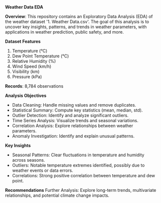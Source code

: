  **Weather Data EDA**
 
**Overview**:
This repository contains an Exploratory Data Analysis (EDA) of the weather dataset '1. Weather Data.csv'. The goal of this analysis is to uncover key insights, patterns, and trends in weather parameters, with applications in weather prediction, public safety, and more.

**Dataset**
**Features**
1.  Temperature (°C)
2.  Dew Point Temperature (°C)
3.  Relative Humidity (%)
4.  Wind Speed (km/h)
5.  Visibility (km)
6.  Pressure (kPa)

**Records**: 8,784 observations

**Analysis Objectives**
-  Data Cleaning: Handle missing values and remove duplicates.
-  Statistical Summary: Compute key statistics (mean, median, std).
-  Outlier Detection: Identify and analyze significant outliers.
-  Time Series Analysis: Visualize trends and seasonal variations.
-  Correlation Analysis: Explore relationships between weather parameters.
-  Anomaly Investigation: Identify and explain unusual patterns.

**Key Insights**
-  Seasonal Patterns: Clear fluctuations in temperature and humidity across seasons.
-  Outliers: Notable temperature extremes identified, possibly due to weather events or data errors.
-  Correlations: Strong positive correlation between temperature and dew point.

**Recommendations**
Further Analysis: Explore long-term trends, multivariate relationships, and potential climate change impacts.

